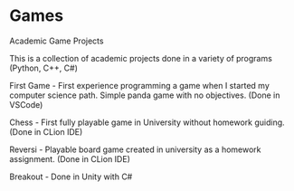 # Games
Academic Game Projects

This is a collection of academic projects done in a variety of programs (Python, C++, C#)

First Game - First experience programming a game when I started my computer science path. Simple panda game with no objectives. (Done in VSCode)

Chess - First fully playable game in University without homework guiding. (Done in CLion IDE)

Reversi - Playable board game created in university as a homework assignment. (Done in CLion IDE)

Breakout - Done in Unity with C#
